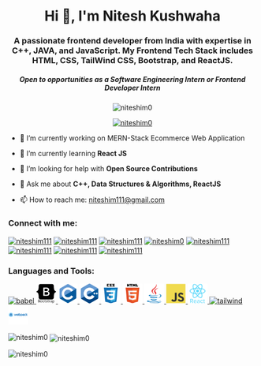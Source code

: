 <h1 align="center">Hi 👋, I'm Nitesh Kushwaha</h1>

<h3 align="center">A passionate frontend developer from India with expertise in C++, JAVA, and JavaScript. My Frontend Tech Stack includes HTML, CSS, TailWind CSS, Bootstrap, and ReactJS.</h3>

<h5 align="center">Open to opportunities as a Software Engineering Intern or Frontend Developer Intern</h5>

<p align="center"> <img src="https://komarev.com/ghpvc/?username=niteshim0&label=Profile%20views&color=0e75b6&style=flat" alt="niteshim0" /> </p>

<p align="center"> <a href="https://github.com/ryo-ma/github-profile-trophy"><img src="https://github-profile-trophy.vercel.app/?username=niteshim0" alt="niteshim0" /></a> </p>

- 🔭 I’m currently working on MERN-Stack Ecommerce Web Application

- 🌱 I’m currently learning **React JS**

- 🤝 I’m looking for help with **Open Source Contributions**

- 💬 Ask me about **C++, Data Structures & Algorithms, ReactJS**

- 📫 How to reach me: [niteshim111@gmail.com](mailto:niteshim111@gmail.com)

<h3 align="left">Connect with me:</h3>
<p align="left">
  <a href="https://codepen.io/niteshim111" target="blank"><img align="center" src="https://raw.githubusercontent.com/rahuldkjain/github-profile-readme-generator/master/src/images/icons/Social/codepen.svg" alt="niteshim111" height="30" width="40" /></a>
  <a href="https://dev.to/niteshim111" target="blank"><img align="center" src="https://raw.githubusercontent.com/rahuldkjain/github-profile-readme-generator/master/src/images/icons/Social/devto.svg" alt="niteshim111" height="30" width="40" /></a>
  <a href="https://linkedin.com/in/niteshim111" target="blank"><img align="center" src="https://raw.githubusercontent.com/rahuldkjain/github-profile-readme-generator/master/src/images/icons/Social/linked-in-alt.svg" alt="niteshim111" height="30" width="40" /></a>
  <a href="https://instagram.com/niteshim0" target="blank"><img align="center" src="https://raw.githubusercontent.com/rahuldkjain/github-profile-readme-generator/master/src/images/icons/Social/instagram.svg" alt="niteshim0" height="30" width="40" /></a>
  <a href="https://www.hackerrank.com/niteshim111" target="blank"><img align="center" src="https://raw.githubusercontent.com/rahuldkjain/github-profile-readme-generator/master/src/images/icons/Social/hackerrank.svg" alt="niteshim111" height="30" width="40" /></a>
  <a href="https://www.leetcode.com/niteshim111" target="blank"><img align="center" src="https://raw.githubusercontent.com/rahuldkjain/github-profile-readme-generator/master/src/images/icons/Social/leet-code.svg" alt="niteshim111" height="30" width="40" /></a>
  <a href="https://www.hackerearth.com/niteshim111" target="blank"><img align="center" src="https://raw.githubusercontent.com/rahuldkjain/github-profile-readme-generator/master/src/images/icons/Social/hackerearth.svg" alt="niteshim111" height="30" width="40" /></a>
  <a href="https://auth.geeksforgeeks.org/user/niteshim111" target="blank"><img align="center" src="https://raw.githubusercontent.com/rahuldkjain/github-profile-readme-generator/master/src/images/icons/Social/geeks-for-geeks.svg" alt="niteshim111" height="30" width="40" /></a>
</p>

<h3 align="left">Languages and Tools:</h3>
<p align="left"> 
  <a href="https://babeljs.io/" target="_blank" rel="noreferrer"> 
    <img src="https://www.vectorlogo.zone/logos/babeljs/babeljs-icon.svg" alt="babel" width="40" height="40"/> 
  </a> 
  <a href="https://getbootstrap.com" target="_blank" rel="noreferrer"> 
    <img src="https://raw.githubusercontent.com/devicons/devicon/master/icons/bootstrap/bootstrap-plain-wordmark.svg" alt="bootstrap" width="40" height="40"/> 
  </a> 
  <a href="https://www.cprogramming.com/" target="_blank" rel="noreferrer"> 
    <img src="https://raw.githubusercontent.com/devicons/devicon/master/icons/c/c-original.svg" alt="c" width="40" height="40"/> 
  </a> 
  <a href="https://www.w3schools.com/cpp/" target="_blank" rel="noreferrer"> 
    <img src="https://raw.githubusercontent.com/devicons/devicon/master/icons/cplusplus/cplusplus-original.svg" alt="cplusplus" width="40" height="40"/> 
  </a> 
  <a href="https://www.w3schools.com/css/" target="_blank" rel="noreferrer"> 
    <img src="https://raw.githubusercontent.com/devicons/devicon/master/icons/css3/css3-original-wordmark.svg" alt="css3" width="40" height="40"/> 
  </a> 
  <a href="https://www.w3.org/html/" target="_blank" rel="noreferrer"> 
    <img src="https://raw.githubusercontent.com/devicons/devicon/master/icons/html5/html5-original-wordmark.svg" alt="html5" width="40" height="40"/> 
  </a> 
  <a href="https://www.java.com" target="_blank" rel="noreferrer"> 
    <img src="https://raw.githubusercontent.com/devicons/devicon/master/icons/java/java-original.svg" alt="java" width="40" height="40"/> 
  </a> 
  <a href="https://developer.mozilla.org/en-US/docs/Web/JavaScript" target="_blank" rel="noreferrer"> 
    <img src="https://raw.githubusercontent.com/devicons/devicon/master/icons/javascript/javascript-original.svg" alt="javascript" width="40" height="40"/> 
  </a> 
  <a href="https://reactjs.org/" target="_blank" rel="noreferrer"> 
    <img src="https://raw.githubusercontent.com/devicons/devicon/master/icons/react/react-original-wordmark.svg" alt="react" width="40" height="40"/> 
  </a> 
  <a href="https://tailwindcss.com/" target="_blank" rel="noreferrer"> 
    <img src="https://www.vectorlogo.zone/logos/tailwindcss/tailwindcss-icon.svg" alt="tailwind" width="40" height="40"/> 
  </a> 
  <a href="https://webpack.js.org" target="_blank" rel="noreferrer"> 
    <img src="https://raw.githubusercontent.com/devicons/devicon/d00d0969292a6569d45b06d3f350f463a0107b0d/icons/webpack/webpack-original-wordmark.svg" alt="webpack" width="40" height="40"/> 
  </a> 
</p>

<p><img align="left" src="https://github-readme-stats.vercel.app/api/top-langs?username=niteshim0&show_icons=true&locale=en&layout=compact" alt="niteshim0" /></p>

<p>&nbsp;<img align="center" src="https://github-readme-stats.vercel.app/api?username=niteshim0&show_icons=true&locale=en" alt="niteshim0" /></p>

<p><img align="center" src="https://github-readme-streak-stats.herokuapp.com/?user=niteshim0&" alt="niteshim0" /></p>
